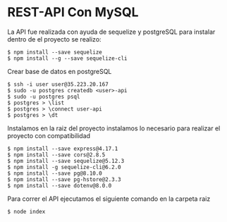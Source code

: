 # REST-API Con MySQL
  La API fue realizada con ayuda de sequelize y postgreSQL para instalar dentro de el proyecto se realizo:
~~~ 
$ npm install --save sequelize
$ npm install --g --save sequelize-cli
~~~
Crear base de datos en postgreSQL
~~~
$ ssh -i user user@35.223.20.167
$ sudo -u postgres createdb <user>-api
$ sudo -u postgres psql
$ postgres > \list
$ postgres > \connect user-api
$ postgres > \dt
~~~
Instalamos en la raiz del proyecto instalamos lo necesario para realizar el proyecto con compatibilidad
~~~
$ npm install --save express@4.17.1
$ npm install --save cors@2.8.5
$ npm install --save sequelize@5.12.3 
$ npm install -g sequelize-cli@6.2.0 
$ npm install --save pg@8.10.0
$ npm install --save pg-hstore@2.3.3
$ npm install --save dotenv@8.0.0
~~~
Para correr el API ejecutamos el siguiente comando en la carpeta raiz
~~~
$ node index
~~~
